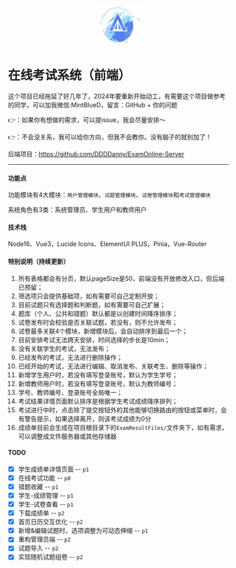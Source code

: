 <div>
  <p align="center"><img src="src/images/ExamOnlineLogo.png" style="zoom:20%;width:20%;" /></p>
</div>

# 在线考试系统（前端）

这个项目已经拖延了好几年了，2024年要重新开始动工，有需要这个项目做参考的同学，可以加我微信:MintBlueD，留言：GitHub  + 你的问题  

👉：如果你有想做的需求，可以提issue，我会尽量安排～

👉：不会没关系，我可以给你方向，但我不会教你。没有脑子的就别加了！

后端项目：https://github.com/DDDDanny/ExamOnline-Server

---

#### 功能点

功能模块有4大模块：`用户管理模块`、`试题管理模块`、`试卷管理模块`和`考试管理模块`

系统角色有3类：系统管理员、学生用户和教师用户

#### 技术栈

Node16、Vue3，Lucide Icons、ElementUI PLUS，Pinia，Vue-Router

#### 特别说明（持续更新）

1. 所有表格都会有分页，默认pageSize是50，前端没有开放修改入口，但后端已预留；
2. 筛选项只会提供基础项，如有需要可自己定制开放；
3. 目前试题只有选择题和判断题，如有需要可自己扩展；
4. 题库（个人、公共和错题）默认都是以创建时间降序排序； 
4. 试卷发布时会校验是否关联试题，若没有，则不允许发布；
4. 试卷最多关联4个模块，新增模块后，会自动排序到最后一个；
4. 目前安排考试无法跨天安排，时间选择的步长是10min；
4. 没有关联学生的考试，无法发布；
4. 已经发布的考试，无法进行删除操作；
4. 已经开始的考试，无法进行编辑、取消发布、关联考生、删除等操作；
4. 新增学生用户时，若没有填写登录账号，默认为学生学号；
4. 新增教师用户时，若没有填写登录账号，默认为教师编号；
4. 学号、教师编号、登录账号全局唯一；
4. 考试结果详情页面默认排序是根据学生考试成绩降序排列；
4. 考试进行中时，点击除了提交按钮外的其他能够切换路由的按钮或菜单时，会有警告提示，如果选择离开，则该考试成绩为0分
4. 成绩单目前会生成在项目根目录下的`ExamResultFiles/`文件夹下，如有需求，可以调整成文件服务器或其他存储器

#### TODO

- [x] 学生成绩单详情页面 -- `p1`
- [x] 在线考试功能 -- `p0`
- [x] 错题收藏 -- `p1`
- [x] 学生-成绩管理 -- `p1`
- [x] 学生-试卷查看 -- `p1`
- [x] 下载成绩单 -- `p2`
- [x] 首页日历交互优化 -- `p2`
- [x] 新增&编辑试题时，选项调整为可动态伸缩 -- `p1`
- [x] 重构管理员端 -- `p2`
- [x] 试题导入 -- `p2`
- [x] 实现随机试题组卷 -- `p2`

